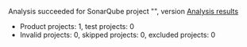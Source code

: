 Analysis succeeded for SonarQube project "", version  [Analysis results](https://sonarcloud.io/dashboard/index/ModernKeePass)
- Product projects: 1, test projects: 0
- Invalid projects: 0, skipped projects: 0, excluded projects: 0
